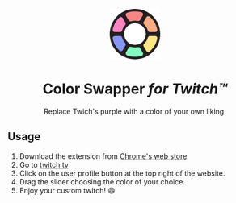 <p align="center"><img src="./icons/128px.png" width="100px" /></p>
<h1 align="center">Color Swapper <i>for Twitch™</i></h1>

<p align="center"> Replace Twich's purple with a color of your own liking.</p>


## Usage

1. Download the extension from [Chrome's web store]()
2. Go to [twitch.tv](https://www.twitch.tv/)
3. Click on the user profile button at the top right of the website.
4. Drag the slider choosing the color of your choice.
5. Enjoy your custom twitch! 😄



